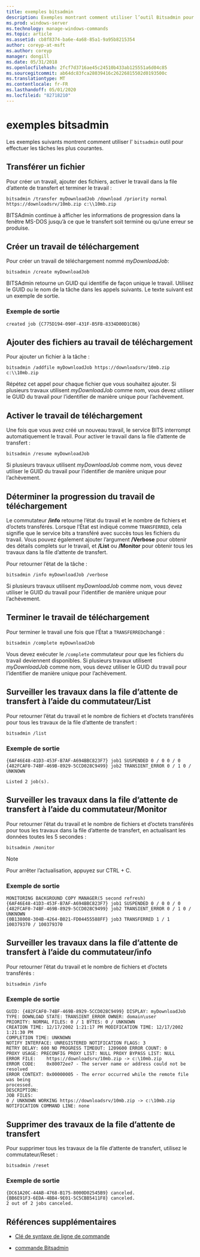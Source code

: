 ```yaml
---
title: exemples bitsadmin
description: Exemples montrant comment utiliser l’outil Bitsadmin pour effectuer les tâches les plus courantes.
ms.prod: windows-server
ms.technology: manage-windows-commands
ms.topic: article
ms.assetid: cb8f8374-ba6e-4a68-85a1-9a95b8215354
author: coreyp-at-msft
ms.author: coreyp
manager: dongill
ms.date: 05/31/2018
ms.openlocfilehash: 2fcf7d3716ae45c24510b433ab125551a6d04c85
ms.sourcegitcommit: ab64dc83fca28039416c26226815502d0193500c
ms.translationtype: MT
ms.contentlocale: fr-FR
ms.lasthandoff: 05/01/2020
ms.locfileid: "82718210"
---
```

# <a name="bitsadmin-examples"></a>exemples bitsadmin

Les exemples suivants montrent comment utiliser l' `bitsadmin` outil pour effectuer les tâches les plus courantes.

## <a name="transfer-a-file"></a>Transférer un fichier

Pour créer un travail, ajouter des fichiers, activer le travail dans la file d’attente de transfert et terminer le travail :

`bitsadmin /transfer myDownloadJob /download /priority normal https://downloadsrv/10mb.zip c:\\10mb.zip`

BITSAdmin continue à afficher les informations de progression dans la fenêtre MS-DOS jusqu’à ce que le transfert soit terminé ou qu’une erreur se produise.

## <a name="create-a-download-job"></a>Créer un travail de téléchargement

Pour créer un travail de téléchargement nommé *myDownloadJob*:

```
bitsadmin /create myDownloadJob
```

BITSAdmin retourne un GUID qui identifie de façon unique le travail. Utilisez le GUID ou le nom de la tâche dans les appels suivants. Le texte suivant est un exemple de sortie.

### <a name="sample-output"></a>Exemple de sortie

`created job {C775D194-090F-431F-B5FB-8334D00D1CB6}`

## <a name="add-files-to-the-download-job"></a>Ajouter des fichiers au travail de téléchargement

Pour ajouter un fichier à la tâche :

```
bitsadmin /addfile myDownloadJob https://downloadsrv/10mb.zip c:\\10mb.zip
```

Répétez cet appel pour chaque fichier que vous souhaitez ajouter. Si plusieurs travaux utilisent *myDownloadJob* comme nom, vous devez utiliser le GUID du travail pour l’identifier de manière unique pour l’achèvement.

## <a name="activate-the-download-job"></a>Activer le travail de téléchargement

Une fois que vous avez créé un nouveau travail, le service BITS interrompt automatiquement le travail. Pour activer le travail dans la file d’attente de transfert :

```
bitsadmin /resume myDownloadJob
```

Si plusieurs travaux utilisent *myDownloadJob* comme nom, vous devez utiliser le GUID du travail pour l’identifier de manière unique pour l’achèvement.

## <a name="determine-the-progress-of-the-download-job"></a>Déterminer la progression du travail de téléchargement

Le commutateur **/info** retourne l’état du travail et le nombre de fichiers et d’octets transférés. Lorsque l’État est indiqué comme `TRANSFERRED`, cela signifie que le service bits a transféré avec succès tous les fichiers du travail. Vous pouvez également ajouter l’argument **/Verbose** pour obtenir des détails complets sur le travail, et **/List** ou **/Monitor** pour obtenir tous les travaux dans la file d’attente de transfert.

Pour retourner l’état de la tâche :

```
bitsadmin /info myDownloadJob /verbose
```

Si plusieurs travaux utilisent *myDownloadJob* comme nom, vous devez utiliser le GUID du travail pour l’identifier de manière unique pour l’achèvement.

## <a name="complete-the-download-job"></a>Terminer le travail de téléchargement

Pour terminer le travail une fois que l’État a `TRANSFERRED`changé :

```
bitsadmin /complete myDownloadJob
```

Vous devez exécuter le `/complete` commutateur pour que les fichiers du travail deviennent disponibles. Si plusieurs travaux utilisent *myDownloadJob* comme nom, vous devez utiliser le GUID du travail pour l’identifier de manière unique pour l’achèvement.

## <a name="monitor-jobs-in-the-transfer-queue-using-the-list-switch"></a>Surveiller les travaux dans la file d’attente de transfert à l’aide du commutateur/List

Pour retourner l’état du travail et le nombre de fichiers et d’octets transférés pour tous les travaux de la file d’attente de transfert :

```
bitsadmin /list
```

### <a name="sample-output"></a>Exemple de sortie

```
{6AF46E48-41D3-453F-B7AF-A694BBC823F7} job1 SUSPENDED 0 / 0 0 / 0
{482FCAF0-74BF-469B-8929-5CCD028C9499} job2 TRANSIENT_ERROR 0 / 1 0 / UNKNOWN

Listed 2 job(s).
```

## <a name="monitor-jobs-in-the-transfer-queue-using-the-monitor-switch"></a>Surveiller les travaux dans la file d’attente de transfert à l’aide du commutateur/Monitor

Pour retourner l’état du travail et le nombre de fichiers et d’octets transférés pour tous les travaux dans la file d’attente de transfert, en actualisant les données toutes les 5 secondes :

```
bitsadmin /monitor
```

> [!NOTE]
> Pour arrêter l’actualisation, appuyez sur CTRL + C.

### <a name="sample-output"></a>Exemple de sortie

```
MONITORING BACKGROUND COPY MANAGER(5 second refresh)
{6AF46E48-41D3-453F-B7AF-A694BBC823F7} job1 SUSPENDED 0 / 0 0 / 0
{482FCAF0-74BF-469B-8929-5CCD028C9499} job2 TRANSIENT_ERROR 0 / 1 0 / UNKNOWN
{0B138008-304B-4264-B021-FD04455588FF} job3 TRANSFERRED 1 / 1 100379370 / 100379370
```

## <a name="monitor-jobs-in-the-transfer-queue-using-the-info-switch"></a>Surveiller les travaux dans la file d’attente de transfert à l’aide du commutateur/info

Pour retourner l’état du travail et le nombre de fichiers et d’octets transférés :

```
bitsadmin /info
```

### <a name="sample-output"></a>Exemple de sortie

```
GUID: {482FCAF0-74BF-469B-8929-5CCD028C9499} DISPLAY: myDownloadJob
TYPE: DOWNLOAD STATE: TRANSIENT_ERROR OWNER: domain\user
PRIORITY: NORMAL FILES: 0 / 1 BYTES: 0 / UNKNOWN
CREATION TIME: 12/17/2002 1:21:17 PM MODIFICATION TIME: 12/17/2002 1:21:30 PM
COMPLETION TIME: UNKNOWN
NOTIFY INTERFACE: UNREGISTERED NOTIFICATION FLAGS: 3
RETRY DELAY: 600 NO PROGRESS TIMEOUT: 1209600 ERROR COUNT: 0
PROXY USAGE: PRECONFIG PROXY LIST: NULL PROXY BYPASS LIST: NULL
ERROR FILE:    https://downloadsrv/10mb.zip -> c:\10mb.zip
ERROR CODE:    0x80072ee7 - The server name or address could not be resolved
ERROR CONTEXT: 0x00000005 - The error occurred while the remote file was being 
processed.
DESCRIPTION:
JOB FILES:
0 / UNKNOWN WORKING https://downloadsrv/10mb.zip -> c:\10mb.zip
NOTIFICATION COMMAND LINE: none
```

## <a name="delete-jobs-from-the-transfer-queue"></a>Supprimer des travaux de la file d’attente de transfert

Pour supprimer tous les travaux de la file d’attente de transfert, utilisez le commutateur/Reset :

```
bitsadmin /reset
```

### <a name="sample-output"></a>Exemple de sortie

```
{DC61A20C-44AB-4768-B175-8000D02545B9} canceled.
{BB6E91F3-6EDA-4BB4-9E01-5C5CBB5411F8} canceled.
2 out of 2 jobs canceled.
```

## <a name="additional-references"></a>Références supplémentaires

- [Clé de syntaxe de ligne de commande](command-line-syntax-key.md)

- [commande Bitsadmin](bitsadmin.md)
